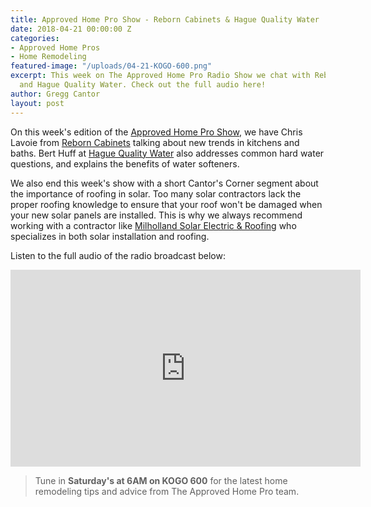 ```yaml
---
title: Approved Home Pro Show - Reborn Cabinets & Hague Quality Water
date: 2018-04-21 00:00:00 Z
categories:
- Approved Home Pros
- Home Remodeling
featured-image: "/uploads/04-21-KOGO-600.png"
excerpt: This week on The Approved Home Pro Radio Show we chat with Reborn Cabinets
  and Hague Quality Water. Check out the full audio here!
author: Gregg Cantor
layout: post
---
```


On this week's edition of the [Approved Home Pro Show](https://www.sandiegoapprovedhomepros.com/blog/approved-home-pro-radio-show-system-pavers-care-plumbing-heating-air/), we have Chris Lavoie from [Reborn Cabinets](https://www.reborncabinets.com/) talking about new trends in kitchens and baths. Bert Huff at [Hague Quality Water](http://sandiego.haguewater.com/) also addresses common hard water questions, and explains the benefits of water softeners.

We also end this week's show with a short Cantor's Corner segment about the importance of roofing in solar. Too many solar contractors lack the proper roofing knowledge to ensure that your roof won't be damaged when your new solar panels are installed. This is why we always recommend working with a contractor like [Milholland Solar Electric & Roofing](/home-improvement-pros-we-love-to-work-with-milholland-solar-electric-roofing/) who specializes in both solar installation and roofing.

Listen to the full audio of the radio broadcast below:

<div class="flex-video">
  <iframe width="560" height="315" src="https://www.youtube.com/embed/NS1uijxdudM?rel=0&amp;showinfo=0" frameborder="0" allow="autoplay; encrypted-media" allowfullscreen></iframe>
</div>

> Tune in **Saturday's at 6AM on KOGO 600** for the latest home remodeling tips and advice from The Approved Home Pro team.
